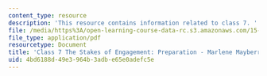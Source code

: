 ```yaml
---
content_type: resource
description: 'This resource contains information related to class 7. '
file: /media/https%3A/open-learning-course-data-rc.s3.amazonaws.com/15-067-competitive-decision-making-and-negotiation-spring-2011/4bd6188d49e3964b3adbe65e0adefc5e_MIT15_067S11_Cl7_S_E_PR-MM.pdf
file_type: application/pdf
resourcetype: Document
title: 'Class 7 The Stakes of Engagement: Preparation - Marlene Mayberry'
uid: 4bd6188d-49e3-964b-3adb-e65e0adefc5e
---
```

